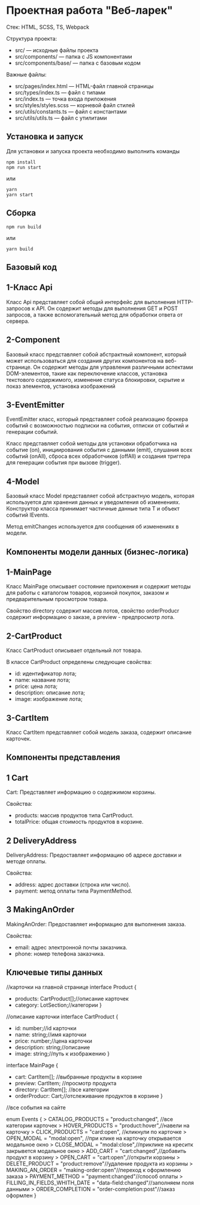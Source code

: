# Проектная работа "Веб-ларек"

Стек: HTML, SCSS, TS, Webpack

Структура проекта:

- src/ — исходные файлы проекта
- src/components/ — папка с JS компонентами
- src/components/base/ — папка с базовым кодом

Важные файлы:

- src/pages/index.html — HTML-файл главной страницы
- src/types/index.ts — файл с типами
- src/index.ts — точка входа приложения
- src/styles/styles.scss — корневой файл стилей
- src/utils/constants.ts — файл с константами
- src/utils/utils.ts — файл с утилитами

## Установка и запуск

Для установки и запуска проекта необходимо выполнить команды

```
npm install
npm run start
```

или

```
yarn
yarn start
```

## Сборка

```
npm run build
```

или

```
yarn build
```

## Базовый код

## 1-Класс Api

Класс Api представляет собой общий интерфейс для выполнения HTTP-запросов к API. Он содержит методы для выполнения GET и POST запросов, а также вспомогательный метод для обработки ответа от сервера.

## 2-Component

Базовый класс представляет собой абстрактный компонент, который может использоваться для создания других компонентов на веб-странице. Он содержит методы для управления различными аспектами DOM-элементов, такие как переключение классов, установка текстового содержимого, изменение статуса блокировки, скрытие и показ элементов, установка изображений

## 3-EventEmitter

EventEmitter класс, который представляет собой реализацию брокера событий с возможностью подписки на события, отписки от событий и генерации событий.

Класс представляет собой методы для установки обработчика на событие (on), инициирования события с данными (emit), слушания всех событий (onAll), сброса всех обработчиков (offAll) и создания триггера для генерации события при вызове (trigger).

## 4-Model

Базовый класс Model представляет собой абстрактную модель, которая используется для хранения данных и уведомления об изменениях. Конструктор класса принимает частичные данные типа T и объект событий IEvents.

Метод emitChanges используется для сообщения об изменениях в модели.

## Компоненты модели данных (бизнес-логика)

## 1-MainPage

Класс MainPage описывает состояние приложения и содержит методы для работы с каталогом товаров, корзиной покупок, заказом и предварительным просмотром товара.

Свойство directory содержит массив лотов, свойство orderProducr содержит информацию о заказе, а preview - предпросмотр лота.

## 2-CartProduct

Класс CartProduct описывает отдельный лот товара.

В классе CartProduct определены следующие свойства:

- id: идентификатор лота;
- name: название лота;
- price: цена лота;
- description: описание лота;
- image: изображение лота;

## 3-CartItem

Класс CartItem представляет собой модель заказа, содержит описание карточек.

## Компоненты представления

## 1 Cart

Cart:
Представляет информацию о содержимом корзины.

 Свойства:
  - products: массив продуктов типа CartProduct.
  - totalPrice: общая стоимость продуктов в корзине.

## 2 DeliveryAddress

DeliveryAddress:
Предоставляет информацию об адресе доставки и методе оплаты.

 Свойства:
  - address: адрес доставки (строка или число).
  - payment: метод оплаты типа PaymentMethod.

## 3 MakingAnOrder

MakingAnOrder:
Предоставляет информацию для выполнения заказа.

 Свойства:
  - email: адрес электронной почты заказчика.
  - phone: номер телефона заказчика.

## Ключевые типы данных
//карточки на главной странице
interface Product {
  - products: CartProduct[];//описание карточек
  - category: LotSection;//категории
}

//описание карточки 
interface CartProduct {
  - id: number;//id карточки
  - name: string;//имя карточки
  - price: number;//цена карточки 
  - description: string;//описание 
  - image: string;//путь к изображению
}

interface MainPage {
  - cart: CartItem[]; //выбранные продукты в корзине
  - preview: CartItem; //просмотр продукта
  - directory: CartItem[]; //все категории
  - orderProducr: Cart;//отслеживание продуктов в корзине
}

//все события на сайте

enum Events {
      > CATALOG_PRODUCTS = "product:changed", //все категории карточек
      > HOVER_PRODUCTS = "product:hover",//навели на карточку
      > CLICK_PRODUCTS = "card:open", //кликнули по карточке
      > OPEN_MODAL = "modal:open", //при клике на карточку открывается модальное окно
      > CLOSE_MODAL = "modal:close",//приклике на креситк закрывется модальное окно
      > ADD_CART = "cart:changed",//добавить продукт в корзину
      > OPEN_CART = "cart:open",//открыти корзины
      > DELETE_PRODUCT = "product:remove"//удаление продукта из корзины
      > MAKING_AN_ORDER = "making-order:open"//переход к оформлению заказа
      > PAYMENT_METHOD = "payment:changed"//способ оплаты
      > FILLING_IN_FIELDS_WHITH_DATE = "data-field:changed"//заполняем поля данными 
      > ORDER_COMPLETION = "order-completion:post"//заказ оформлен
}


